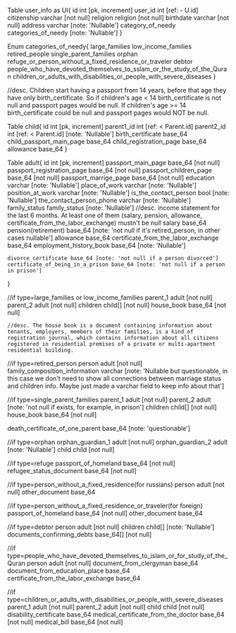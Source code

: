  
Table user_info as UI{
    id int [pk, increment]
    user_id int [ref: - U.id]
    citizenship varchar [not null]
    religion religion [not null]
    birthdate varchar [not null]
  	address varchar [note: 'Nullable']
    category_of_needy categories_of_needy [note: 'Nullable']
}
 
Enum categories_of_needy{ 
    large_families
    low_income_families
    retired_people
    single_parent_families
    orphan
    refuge_or_person_without_a_fixed_residence_or_traveler
    debtor
    people_who_have_devoted_themselves_to_sslam_or_the_study_of_the_Quran
    children_or_adults_with_disabilities_or_people_with_severe_diseases
}

 //desc. Children start having a passport from 14 years, before that age they have only birth_certificate. So if children's age < 14 birth_certificate is not null and passport pages would be null. If children's age >= 14 birth_certificate could be null and passport pages would NOT be null.

Table child{
    id int [pk, increment]
  	parent1_id int [ref: < Parent.id]
  	parent2_id int [ref: < Parent.id] [note: 'Nullable']
    birth_certificate base_64
  	child_passport_main_page base_64
  	child_registration_page base_64
  	allowance base_64
 }

 Table adult{
  	id int [pk, increment]
  	passport_main_page base_64 [not null]
  	passport_registration_page base_64 [not null]
  	passport_children_page base_64 [not null]
  	passport_marrige_page base_64 [not null]
  	education varchar [note: 'Nullable']
  	place_of_work varchar [note: 'Nullable']
    position_at_work varchar [note: 'Nullable']
  	is_the_contact_person bool [note: 'Nullable']
  	the_contact_person_phone varchar [note: 'Nullable']
  	family_status family_status [note: 'Nullable']
  	//desc. income statement for the last 6 months. At least one of them (salary, pension, allowance, certificate_from_the_labor_exchange) mustn't be null
    salary base_64  
    pension(retirement) base_64 [note: 'not null if it's retired_person, in other cases nullable'] 
    allowance base_64 
    certificate_from_the_labor_exchange base_64
    employment_history_book base_64 [note: 'Nullable']

    divorce_certificate base_64 [note: 'not null if a person divorced']
    certificate_of_being_in_a_prison base_64 [note: 'not null if a person in prison']
 }

 //if type=large_families or low_income_families
    parent_1 adult [not null]
    parent_2 adult [not null]
    children child[] [not null]
    house_book base_64 [not null] 
    
    //desc. The house book is a document containing information about tenants, employers, members of their families, is a kind of registration journal, which contains information about all citizens registered in residential premises of a private or multi-apartment residential building.
   

//if type=retired_person
	person adult [not null]
    family_composition_information varchar [note: 'Nullable but questionable, in this case we don't need to show all connections between marriage status and children info. Maybe just made a varchar field to keep info about that'] 
 
//if type=single_parent_families
   parent_1 adult [not null]
   parent_2 adult [note: 'not null if exists, for example, in prison']
   children child[] [not null]
   house_book base_64 [not null] 
  
   death_certificate_of_one_parent base_64 [note: 'questionable']
   
 //if type=orphan
   orphan_guardian_1 adult [not null]
   orphan_guardian_2 adult [note: 'Nullable']
   child child [not null]

 //if type=refuge
	passport_of_homeland base_64 [not null]
	refugee_status_document base_64 [not null]

//if type=person_without_a_fixed_residence(for russians)
	person adult [not null]
    other_document base_64

//if type=person_without_a_fixed_residence_or_traveler(for foreign)
    passport_of_homeland base_64 [not null]
    other_document base_64

//if type=debtor
	person adult [not null]
	children child[] [note: 'Nullable']
    documents_confirming_debts base_64[] [not null]

//if type=people_who_have_devoted_themselves_to_islam_or_for_study_of_the_Quran
    person adult [not null]
    document_from_clergyman base_64
    document_from_education_place base_64
    certificate_from_the_labor_exchange base_64

//if type=children_or_adults_with_disabilities_or_people_with_severe_diseases
	parent_1 adult [not null]
    parent_2 adult [not null]
    child child [not null]
    disability_certificate base_64
    medical_certificate_from_the_doctor base_64 [not null]
    medical_bill base_64 [not null]





 
